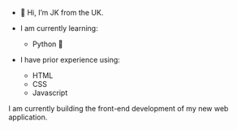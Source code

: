 - 👋 Hi, I’m JK from the UK.

- I am currently learning:
  - Python 🐍

- I have prior experience using:
  - HTML 
  - CSS
  - Javascript 

I am currently building the front-end development of my new web application.

<!---
JK-Halligan/JK-Halligan is a ✨ special ✨ repository because its `README.md` (this file) appears on your GitHub profile.
You can click the Preview link to take a look at your changes.
--->

